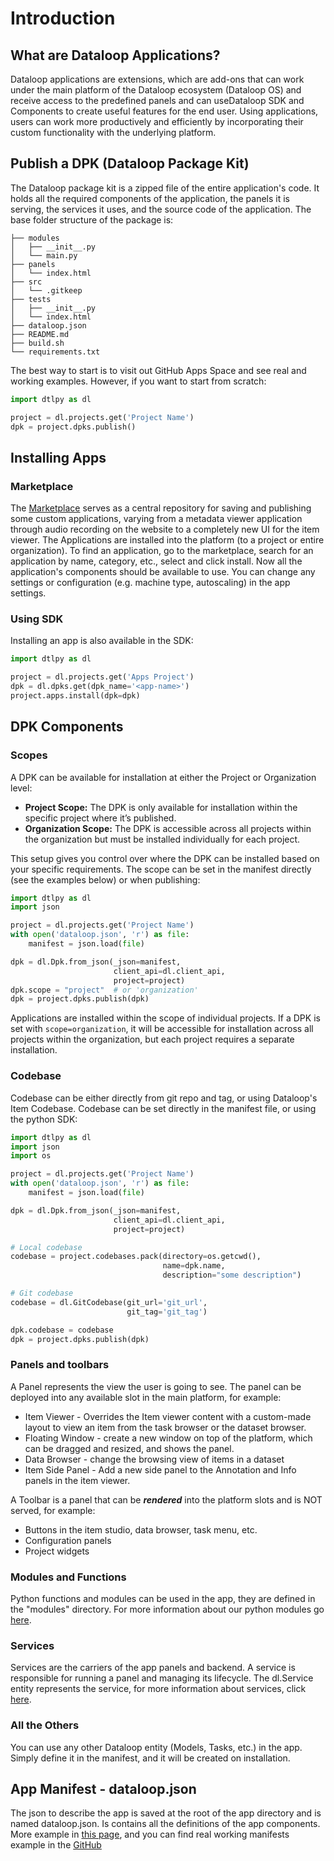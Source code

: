 # Introduction

## What are Dataloop Applications?

Dataloop applications are extensions, which are add-ons that can work under the main platform of the Dataloop
ecosystem (Dataloop OS) and receive access to the predefined panels and can useDataloop SDK and Components to create
useful features for the end user.
Using applications, users can work more productively and efficiently by incorporating their custom functionality with
the underlying platform.

## Publish a DPK (Dataloop Package Kit)

The Dataloop package kit is a zipped file of the entire application's code.
It holds all the required components of the application, the panels it is serving, the services it uses, and the source
code of the application.
The base folder structure of the package is:

```
├── modules
│   ├── __init__.py
│   └── main.py
├── panels
│   └── index.html
├── src
│   └── .gitkeep
├── tests
│   ├── __init__.py
│   └── index.html
├── dataloop.json
├── README.md
├── build.sh
└── requirements.txt
```

The best way to start is to visit out GitHub Apps Space and see real and working examples. However, if you want to start
from scratch:

```python
import dtlpy as dl

project = dl.projects.get('Project Name')
dpk = project.dpks.publish()

```

## Installing Apps

### Marketplace

The [Marketplace](https://docs.dataloop.ai/docs/marketplace) serves as a central repository for saving and publishing
some custom applications, varying from a metadata
viewer application through audio recording on the website to a completely new UI for the item viewer.
The Applications are installed into the platform (to a project or entire organization).
To find an application, go to the marketplace, search for an application by name, category, etc., select and click
install.
Now all the application's components should be available to use.
You can change any settings or configuration (e.g. machine type, autoscaling) in the app settings.

### Using SDK

Installing an app is also available in the SDK:

```python
import dtlpy as dl

project = dl.projects.get('Apps Project')
dpk = dl.dpks.get(dpk_name='<app-name>')
project.apps.install(dpk=dpk)
```

## DPK Components

### Scopes

A DPK can be available for installation at either the Project or Organization level:

* **Project Scope:** The DPK is only available for installation within the specific project where it’s published.
* **Organization Scope:** The DPK is accessible across all projects within the organization but must be installed
  individually for each project.

This setup gives you control over where the DPK can be installed based on your specific requirements.
The scope can be set in the manifest directly (see the examples below) or when publishing:

```python
import dtlpy as dl
import json

project = dl.projects.get('Project Name')
with open('dataloop.json', 'r') as file:
    manifest = json.load(file)

dpk = dl.Dpk.from_json(_json=manifest,
                       client_api=dl.client_api,
                       project=project)
dpk.scope = "project"  # or 'organization'
dpk = project.dpks.publish(dpk)

```

Applications are installed within the scope of individual projects.
If a DPK is set with `scope=organization`, it will be accessible for installation across all projects within the
organization, but each project requires a separate installation.

### Codebase

Codebase can be either directly from git repo and tag, or using Dataloop's Item Codebase.
Codebase can be set directly in the manifest file, or using the python SDK:

```python
import dtlpy as dl
import json
import os

project = dl.projects.get('Project Name')
with open('dataloop.json', 'r') as file:
    manifest = json.load(file)

dpk = dl.Dpk.from_json(_json=manifest,
                       client_api=dl.client_api,
                       project=project)

# Local codebase
codebase = project.codebases.pack(directory=os.getcwd(),
                                  name=dpk.name,
                                  description="some description")

# Git codebase
codebase = dl.GitCodebase(git_url='git_url',
                          git_tag='git_tag')

dpk.codebase = codebase
dpk = project.dpks.publish(dpk)

```

### Panels and toolbars

A Panel represents the view the user is going to see.
The panel can be deployed into any available slot in the main platform, for example:

* Item Viewer - Overrides the Item viewer content with a custom-made layout to view an item from the task browser or the
  dataset browser.
* Floating Window - create a new window on top of the platform, which can be dragged and resized, and shows the panel.
* Data Browser - change the browsing view of items in a dataset
* Item Side Panel - Add a new side panel to the Annotation and Info panels in the item viewer.

A Toolbar is a panel that can be ***rendered*** into the platform slots and is NOT served, for example:

* Buttons in the item studio, data browser, task menu, etc.
* Configuration panels
* Project widgets

### Modules and Functions

Python functions and modules can be used in the app, they are defined in the "modules" directory. For more information
about our python modules go [here](https://developers.dataloop.ai/tutorials/faas/single_function_rgb_to_gray/chapter/).

### Services

Services are the carriers of the app panels and backend. A service is responsible for running a panel and managing its
lifecycle. The dl.Service entity represents the service, for more information about services,
click [here](https://developers.dataloop.ai/tutorials/faas/single_function_rgb_to_gray/chapter/).

### All the Others

You can use any other Dataloop entity (Models, Tasks, etc.) in the app. Simply define it in the manifest, and it will be
created on installation.

## App Manifest - dataloop.json

The json to describe the app is saved at the root of the app directory and is named dataloop.json. Is contains all the
definitions of the app components.
More example in [this page](https://developers.dataloop.ai/tutorials/applications/dpk_examples/chapter/), and you can
find real working manifests example in the [GitHub](https://github.com/dataloop-ai-apps)

